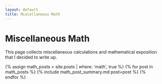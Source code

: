 ```yaml
---
layout: default
title: Miscellaneous Math
---
```


# Miscellaneous Math

This page collects miscellaneous calculations
and mathematical exposition that I decided to write up.

{% assign math_posts = site.posts | where: 'math', true %}
{% for post in math_posts %}
{% include math_post_summary.md post=post %}
{% endfor %}